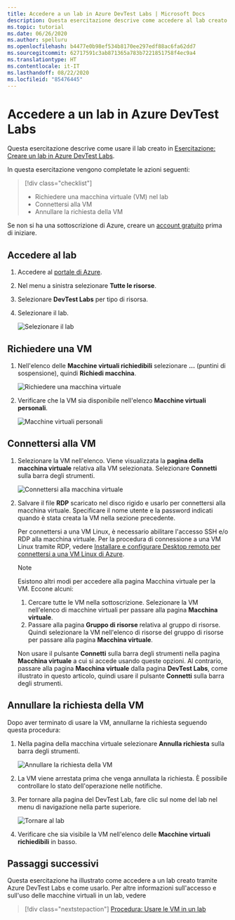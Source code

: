 ```yaml
---
title: Accedere a un lab in Azure DevTest Labs | Microsoft Docs
description: Questa esercitazione descrive come accedere al lab creato usando Azure DevTest Labs, richiedere una macchina virtuale, usarla e quindi annullare la richiesta.
ms.topic: tutorial
ms.date: 06/26/2020
ms.author: spelluru
ms.openlocfilehash: b4477e0b98ef534b8170ee297edf88ac6fa62dd7
ms.sourcegitcommit: 62717591c3ab871365a783b7221851758f4ec9a4
ms.translationtype: HT
ms.contentlocale: it-IT
ms.lasthandoff: 08/22/2020
ms.locfileid: "85476445"
---
```

# <a name="tutorial-access-a-lab-in-azure-devtest-labs"></a>Accedere a un lab in Azure DevTest Labs
Questa esercitazione descrive come usare il lab creato in [Esercitazione: Creare un lab in Azure DevTest Labs](tutorial-create-custom-lab.md).

In questa esercitazione vengono completate le azioni seguenti:

> [!div class="checklist"]
> * Richiedere una macchina virtuale (VM) nel lab
> * Connettersi alla VM
> * Annullare la richiesta della VM

Se non si ha una sottoscrizione di Azure, creare un [account gratuito](https://azure.microsoft.com/free/) prima di iniziare.

## <a name="access-the-lab"></a>Accedere al lab

1. Accedere al [portale di Azure](https://portal.azure.com).
2. Nel menu a sinistra selezionare **Tutte le risorse**. 
3. Selezionare **DevTest Labs** per tipo di risorsa. 
4. Selezionare il lab. 

    ![Selezionare il lab](./media/tutorial-use-custom-lab/search-for-select-custom-lab.png)

## <a name="claim-a-vm"></a>Richiedere una VM

1. Nell'elenco delle **Macchine virtuali richiedibili** selezionare **...** (puntini di sospensione), quindi **Richiedi macchina**.

    ![Richiedere una macchina virtuale](./media/tutorial-use-custom-lab/claim-virtual-machine.png)
1. Verificare che la VM sia disponibile nell'elenco **Macchine virtuali personali**.

    ![Macchine virtuali personali](./media/tutorial-use-custom-lab/my-virtual-machines.png)

## <a name="connect-to-the-vm"></a>Connettersi alla VM

1. Selezionare la VM nell'elenco. Viene visualizzata la **pagina della macchina virtuale** relativa alla VM selezionata. Selezionare **Connetti** sulla barra degli strumenti.

    ![Connettersi alla macchina virtuale](./media/tutorial-use-custom-lab/connect-button.png)
2. Salvare il file **RDP** scaricato nel disco rigido e usarlo per connettersi alla macchina virtuale. Specificare il nome utente e la password indicati quando è stata creata la VM nella sezione precedente. 

    Per connettersi a una VM Linux, è necessario abilitare l'accesso SSH e/o RDP alla macchina virtuale. Per la procedura di connessione a una VM Linux tramite RDP, vedere [Installare e configurare Desktop remoto per connettersi a una VM Linux di Azure](../virtual-machines/linux/use-remote-desktop.md). 

    > [!NOTE]
    > Esistono altri modi per accedere alla pagina Macchina virtuale per la VM. Eccone alcuni: 
    > 
    > 1. Cercare tutte le VM nella sottoscrizione. Selezionare la VM nell'elenco di macchine virtuali per passare alla pagina **Macchina virtuale**.
    > 2. Passare alla pagina **Gruppo di risorse** relativa al gruppo di risorse. Quindi selezionare la VM nell'elenco di risorse del gruppo di risorse per passare alla pagina **Macchina virtuale**. 
    >
    > Non usare il pulsante **Connetti** sulla barra degli strumenti nella pagina **Macchina virtuale** a cui si accede usando queste opzioni. Al contrario, passare alla pagina **Macchina virtuale** dalla pagina **DevTest Labs**, come illustrato in questo articolo, quindi usare il pulsante **Connetti** sulla barra degli strumenti.


## <a name="unclaim-the-vm"></a>Annullare la richiesta della VM
Dopo aver terminato di usare la VM, annullarne la richiesta seguendo questa procedura: 

1. Nella pagina della macchina virtuale selezionare **Annulla richiesta** sulla barra degli strumenti. 

    ![Annullare la richiesta della VM](./media/tutorial-use-custom-lab/unclaim-vm-menu.png)
1. La VM viene arrestata prima che venga annullata la richiesta. È possibile controllare lo stato dell'operazione nelle notifiche.  
3. Per tornare alla pagina del DevTest Lab, fare clic sul nome del lab nel menu di navigazione nella parte superiore. 
    
    ![Tornare al lab](./media/tutorial-use-custom-lab/breadcrumb-to-lab.png)
1. Verificare che sia visibile la VM nell'elenco delle **Macchine virtuali richiedibili** in basso.

    
## <a name="next-steps"></a>Passaggi successivi
Questa esercitazione ha illustrato come accedere a un lab creato tramite Azure DevTest Labs e come usarlo. Per altre informazioni sull'accesso e sull'uso delle macchine virtuali in un lab, vedere 

> [!div class="nextstepaction"]
> [Procedura: Usare le VM in un lab](devtest-lab-add-vm.md)

